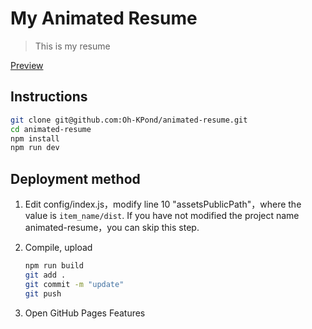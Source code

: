 # My Animated Resume

> This is my resume

[Preview](https://oh-kpond.github.io/animated-resume/dist/)

## Instructions

``` bash
git clone git@github.com:Oh-KPond/animated-resume.git
cd animated-resume
npm install
npm run dev
```

## Deployment method


1. Edit config/index.js，modify line 10 "assetsPublicPath"，where the value is `item_name/dist`. If you have not modified the project name animated-resume，you can skip this step.

2. Compile, upload
    ``` bash
    npm run build
    git add .
    git commit -m "update"
    git push
    ```

3. Open GitHub Pages Features

